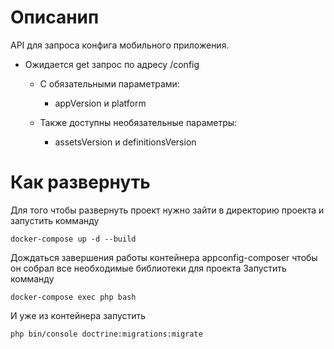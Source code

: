 # Описанип
API для запроса конфига мобильного приложения.

- Ожидается get запрос по адресу /config 
  - C обязательными параметрами:
    - appVersion и platform

  - Также доступны необязательные параметры: 
    - assetsVersion и definitionsVersion


# Как развернуть
Для того чтобы развернуть проект нужно зайти в директорию проекта и запустить комманду
```
docker-compose up -d --build
```
Дождаться завершения работы контейнера appconfig-composer чтобы он собрал  все необходимые библиотеки для проекта
Запустить комманду 
```
docker-compose exec php bash
```
И уже из контейнера запустить
```
php bin/console doctrine:migrations:migrate
```

